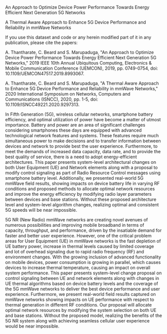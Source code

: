 An Approach to Optimize Device Power Performance Towards Energy Efficient Next Generation 5G Networks

A Thermal Aware Approach to Enhance 5G Device Performance and Reliability in mmWave Networks

If you use this dataset and code or any herein modified part of it in any publication, please cite the papers:

A. Thantharate, C. Beard and S. Marupaduga, "An Approach to Optimize Device Power Performance Towards Energy Efficient Next Generation 5G Networks," 2019 IEEE 10th Annual Ubiquitous Computing, Electronics & Mobile Communication Conference (UEMCON), 2019, pp. 0749-0754, doi: 10.1109/UEMCON47517.2019.8993067.

A. Thantharate, C. Beard and S. Marupaduga, "A Thermal Aware Approach to Enhance 5G Device Performance and Reliability in mmWave Networks," 2020 International Symposium on Networks, Computers and Communications (ISNCC), 2020, pp. 1-5, doi: 10.1109/ISNCC49221.2020.9297313.

In Fifth Generation (5G), wireless cellular networks, smartphone battery efficiency, and optimal utilization of power have become a matter of utmost importance. Battery and power are an area of significant challenges considering smartphones these days are equipped with advanced technological network features and systems. These features require much simultaneous power to make decisions and to transfer information between devices and network to provide best the user experience. Furthermore, to meet the demands of increased data capacity, data rate, and to provide the best quality of service, there is a need to adopt energy-efficient architectures. This paper presents system-level architectural changes on both User Equipment (UE) and Network elements along with a proposal to modify control signaling as part of Radio Resource Control messages using smartphone battery level. Additionally, we presented real-world 5G mmWave field results, showing impacts on device battery life in varying RF conditions and proposed methods to allocate optimal network resources and improve the energy efficiency by modifying radio layer parameters between devices and base stations. Without these proposed architecture level and system-level algorithm changes, realizing optimal and consistent 5G speeds will be near impossible.

5G NR (New Radio) mmWave networks are creating novel avenues of numerous possibilities and improving mobile broadband in terms of capacity, throughput, and performance, driven by the insatiable demand for faster and better user experience. However, one of the critical problem areas for User Equipment (UE) in mmWave networks is the fast depletion of UE battery power, increase in thermal levels caused by limited coverage and lot of overhead signaling due to rapid radio frequency (RF) and environment changes. With the growing inclusion of advanced functionality on mobile devices, power consumption is growing in parallel, which causes devices to increase thermal temperature, causing an impact on overall system performance. This paper presents system-level change proposal on control signaling between UE and network elements along with changes in UE thermal algorithms based on device battery levels and the coverage of the 5G mmWave networks to deliver the best device performance and user experience. Furthermore, we present real-world field results captured on mmWave networks showing impacts on UE performance with respect to thermal generation in different RF conditions. Our proposal will allocate optimal network resources by modifying the system selection on both UE and base stations. Without the proposed model, realizing the benefits of the 5G NR system along with achieving seamless cellular user experience would be near impossible.
